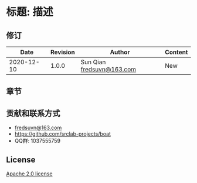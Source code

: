 # 标题: 描述

## 修订

|Date|Revision|Author|Content|
|---|---|---|---|
|2020-12-10|1.0.0|Sun Qian <fredsuvn@163.com>|New|

## 章节

## 贡献和联系方式

* fredsuvn@163.com
* https://github.com/srclab-projects/boat
* QQ群: 1037555759

## License

[Apache 2.0 license](https://www.apache.org/licenses/LICENSE-2.0.html)